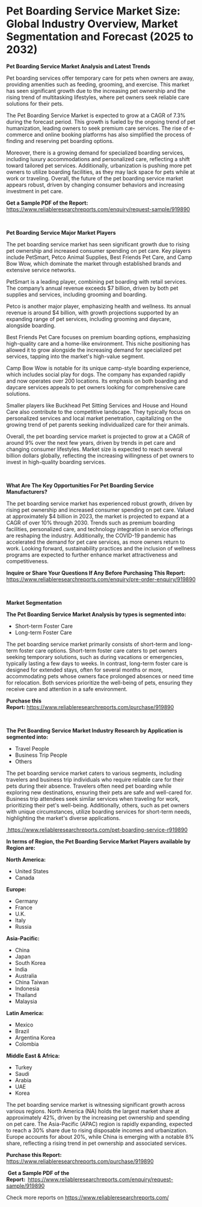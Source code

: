 <p><h1>Pet Boarding Service Market Size: Global Industry Overview, Market Segmentation and Forecast (2025 to 2032)</h1></p><p><strong>Pet Boarding Service Market Analysis and Latest Trends</strong></p>
<p><p>Pet boarding services offer temporary care for pets when owners are away, providing amenities such as feeding, grooming, and exercise. This market has seen significant growth due to the increasing pet ownership and the rising trend of multitasking lifestyles, where pet owners seek reliable care solutions for their pets.</p><p>The Pet Boarding Service Market is expected to grow at a CAGR of 7.3% during the forecast period. This growth is fueled by the ongoing trend of pet humanization, leading owners to seek premium care services. The rise of e-commerce and online booking platforms has also simplified the process of finding and reserving pet boarding options. </p><p>Moreover, there is a growing demand for specialized boarding services, including luxury accommodations and personalized care, reflecting a shift toward tailored pet services. Additionally, urbanization is pushing more pet owners to utilize boarding facilities, as they may lack space for pets while at work or traveling. Overall, the future of the pet boarding service market appears robust, driven by changing consumer behaviors and increasing investment in pet care.</p></p>
<p><strong>Get a Sample PDF of the Report:&nbsp;</strong> <a href="https://www.reliableresearchreports.com/enquiry/request-sample/919890?utm_campaign=2295&utm_medium=2&utm_source=Github&utm_content=ia&utm_term=06032025&utm_id=pet-boarding-service">https://www.reliableresearchreports.com/enquiry/request-sample/919890</a></p>
<p>&nbsp;</p>
<p><strong>Pet Boarding Service Major Market Players</strong></p>
<p><p>The pet boarding service market has seen significant growth due to rising pet ownership and increased consumer spending on pet care. Key players include PetSmart, Petco Animal Supplies, Best Friends Pet Care, and Camp Bow Wow, which dominate the market through established brands and extensive service networks.</p><p>PetSmart is a leading player, combining pet boarding with retail services. The company’s annual revenue exceeds $7 billion, driven by both pet supplies and services, including grooming and boarding.</p><p>Petco is another major player, emphasizing health and wellness. Its annual revenue is around $4 billion, with growth projections supported by an expanding range of pet services, including grooming and daycare, alongside boarding.</p><p>Best Friends Pet Care focuses on premium boarding options, emphasizing high-quality care and a home-like environment. This niche positioning has allowed it to grow alongside the increasing demand for specialized pet services, tapping into the market's high-value segment.</p><p>Camp Bow Wow is notable for its unique camp-style boarding experience, which includes social play for dogs. The company has expanded rapidly and now operates over 200 locations. Its emphasis on both boarding and daycare services appeals to pet owners looking for comprehensive care solutions.</p><p>Smaller players like Buckhead Pet Sitting Services and House and Hound Care also contribute to the competitive landscape. They typically focus on personalized services and local market penetration, capitalizing on the growing trend of pet parents seeking individualized care for their animals.</p><p>Overall, the pet boarding service market is projected to grow at a CAGR of around 9% over the next few years, driven by trends in pet care and changing consumer lifestyles. Market size is expected to reach several billion dollars globally, reflecting the increasing willingness of pet owners to invest in high-quality boarding services.</p></p>
<p>&nbsp;</p>
<p><strong>What Are The Key Opportunities For Pet Boarding Service Manufacturers?</strong></p>
<p><p>The pet boarding service market has experienced robust growth, driven by rising pet ownership and increased consumer spending on pet care. Valued at approximately $4 billion in 2023, the market is projected to expand at a CAGR of over 10% through 2030. Trends such as premium boarding facilities, personalized care, and technology integration in service offerings are reshaping the industry. Additionally, the COVID-19 pandemic has accelerated the demand for pet care services, as more owners return to work. Looking forward, sustainability practices and the inclusion of wellness programs are expected to further enhance market attractiveness and competitiveness.</p></p>
<p><strong>Inquire or Share Your Questions If Any Before Purchasing This Report:</strong> <a href="https://www.reliableresearchreports.com/enquiry/pre-order-enquiry/919890?utm_campaign=2295&utm_medium=2&utm_source=Github&utm_content=ia&utm_term=06032025&utm_id=pet-boarding-service">https://www.reliableresearchreports.com/enquiry/pre-order-enquiry/919890</a></p>
<p>&nbsp;</p>
<p><strong>Market Segmentation</strong></p>
<p><strong>The Pet Boarding Service Market Analysis by types is segmented into:</strong></p>
<p><ul><li>Short-term Foster Care</li><li>Long-term Foster Care</li></ul></p>
<p><p>The pet boarding service market primarily consists of short-term and long-term foster care options. Short-term foster care caters to pet owners seeking temporary solutions, such as during vacations or emergencies, typically lasting a few days to weeks. In contrast, long-term foster care is designed for extended stays, often for several months or more, accommodating pets whose owners face prolonged absences or need time for relocation. Both services prioritize the well-being of pets, ensuring they receive care and attention in a safe environment.</p></p>
<p><strong>Purchase this Report:&nbsp;</strong><a href="https://www.reliableresearchreports.com/purchase/919890?utm_campaign=2295&utm_medium=2&utm_source=Github&utm_content=ia&utm_term=06032025&utm_id=pet-boarding-service">https://www.reliableresearchreports.com/purchase/919890</a></p>
<p>&nbsp;</p>
<p><strong>The Pet Boarding Service Market Industry Research by Application is segmented into:</strong></p>
<p><ul><li>Travel People</li><li>Business Trip People</li><li>Others</li></ul></p>
<p><p>The pet boarding service market caters to various segments, including travelers and business trip individuals who require reliable care for their pets during their absence. Travelers often need pet boarding while exploring new destinations, ensuring their pets are safe and well-cared for. Business trip attendees seek similar services when traveling for work, prioritizing their pet's well-being. Additionally, others, such as pet owners with unique circumstances, utilize boarding services for short-term needs, highlighting the market's diverse applications.</p></p>
<p><a href="https://www.reliableresearchreports.com/pet-boarding-service-r919890?utm_campaign=2295&utm_medium=2&utm_source=Github&utm_content=ia&utm_term=06032025&utm_id=pet-boarding-service">&nbsp;https://www.reliableresearchreports.com/pet-boarding-service-r919890</a></p>
<p><strong>In terms of Region, the Pet Boarding Service Market Players available by Region are:</strong></p>
<p>
    <p> <strong> North America: </strong>
        <ul>
            <li>United States</li>
            <li>Canada</li>
        </ul>
        </p> 
    <p> <strong> Europe: </strong>
        <ul>
            <li>Germany</li>
            <li>France</li>
            <li>U.K.</li>
            <li>Italy</li>
            <li>Russia</li>
        </ul>
        </p> 
    <p> <strong> Asia-Pacific: </strong>
        <ul>
            <li>China</li>
            <li>Japan</li>
            <li>South Korea</li>
            <li>India</li>
            <li>Australia</li>
            <li>China Taiwan</li>
            <li>Indonesia</li>
            <li>Thailand</li>
            <li>Malaysia</li>
        </ul>
        </p> 
    <p> <strong> Latin America: </strong>
        <ul>
            <li>Mexico</li>
            <li>Brazil</li>
            <li>Argentina Korea</li>
            <li>Colombia</li>
        </ul>
        </p> 
    <p> <strong> Middle East & Africa: </strong>
        <ul>
            <li>Turkey</li>
            <li>Saudi</li>
            <li>Arabia</li>
            <li>UAE</li>
            <li>Korea</li>
        </ul>
    </p>
    </p>
<p><p>The pet boarding service market is witnessing significant growth across various regions. North America (NA) holds the largest market share at approximately 42%, driven by the increasing pet ownership and spending on pet care. The Asia-Pacific (APAC) region is rapidly expanding, expected to reach a 30% share due to rising disposable incomes and urbanization. Europe accounts for about 20%, while China is emerging with a notable 8% share, reflecting a rising trend in pet ownership and associated services.</p></p>
<p><strong>Purchase this Report: </strong><a href="https://www.reliableresearchreports.com/purchase/919890?utm_campaign=2295&utm_medium=2&utm_source=Github&utm_content=ia&utm_term=06032025&utm_id=pet-boarding-service">https://www.reliableresearchreports.com/purchase/919890</a></p>
<p>&nbsp;<strong>Get a Sample PDF of the Report:&nbsp;&nbsp;</strong><a href="https://www.reliableresearchreports.com/enquiry/request-sample/919890?utm_campaign=2295&utm_medium=2&utm_source=Github&utm_content=ia&utm_term=06032025&utm_id=pet-boarding-service">https://www.reliableresearchreports.com/enquiry/request-sample/919890</a></p>
<p><strong></strong></p>
<p>Check more reports on <a href="https://www.reliableresearchreports.com/?utm_campaign=2295&utm_medium=2&utm_source=Github&utm_content=ia&utm_term=06032025&utm_id=pet-boarding-service">https://www.reliableresearchreports.com/</a></p>